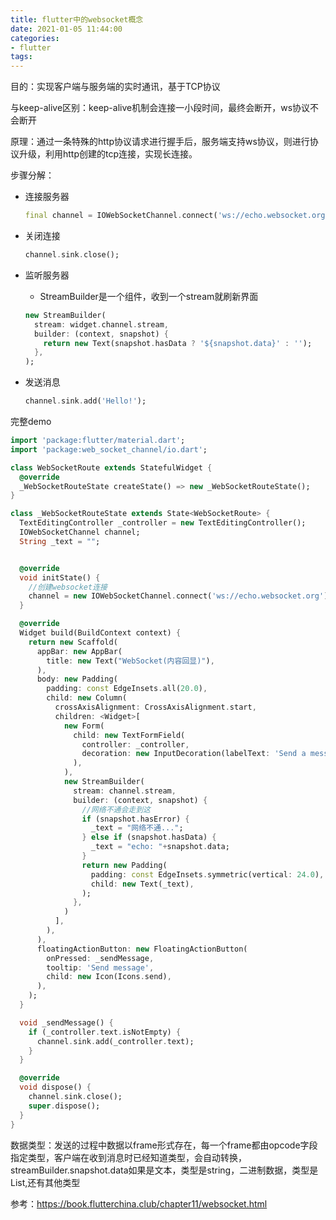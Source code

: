 ```yaml
---
title: flutter中的websocket概念
date: 2021-01-05 11:44:00
categories: 
- flutter
tags:
---
```


目的：实现客户端与服务端的实时通讯，基于TCP协议

与keep-alive区别：keep-alive机制会连接一小段时间，最终会断开，ws协议不会断开

原理：通过一条特殊的http协议请求进行握手后，服务端支持ws协议，则进行协议升级，利用http创建的tcp连接，实现长连接。

步骤分解：

- 连接服务器

  ```dart
  final channel = IOWebSocketChannel.connect('ws://echo.websocket.org');
  ```

  

- 关闭连接

  ```dart
  channel.sink.close();
  ```

  

- 监听服务器

  - StreamBuilder是一个组件，收到一个stream就刷新界面

  ```dart
  new StreamBuilder(
    stream: widget.channel.stream,
    builder: (context, snapshot) {
      return new Text(snapshot.hasData ? '${snapshot.data}' : '');
    },
  );
  ```

  

- 发送消息

  ```dart
  channel.sink.add('Hello!');
  ```

  

完整demo

```dart
import 'package:flutter/material.dart';
import 'package:web_socket_channel/io.dart';

class WebSocketRoute extends StatefulWidget {
  @override
  _WebSocketRouteState createState() => new _WebSocketRouteState();
}

class _WebSocketRouteState extends State<WebSocketRoute> {
  TextEditingController _controller = new TextEditingController();
  IOWebSocketChannel channel;
  String _text = "";


  @override
  void initState() {
    //创建websocket连接
    channel = new IOWebSocketChannel.connect('ws://echo.websocket.org');
  }

  @override
  Widget build(BuildContext context) {
    return new Scaffold(
      appBar: new AppBar(
        title: new Text("WebSocket(内容回显)"),
      ),
      body: new Padding(
        padding: const EdgeInsets.all(20.0),
        child: new Column(
          crossAxisAlignment: CrossAxisAlignment.start,
          children: <Widget>[
            new Form(
              child: new TextFormField(
                controller: _controller,
                decoration: new InputDecoration(labelText: 'Send a message'),
              ),
            ),
            new StreamBuilder(
              stream: channel.stream,
              builder: (context, snapshot) {
                //网络不通会走到这
                if (snapshot.hasError) {
                  _text = "网络不通...";
                } else if (snapshot.hasData) {
                  _text = "echo: "+snapshot.data;
                }
                return new Padding(
                  padding: const EdgeInsets.symmetric(vertical: 24.0),
                  child: new Text(_text),
                );
              },
            )
          ],
        ),
      ),
      floatingActionButton: new FloatingActionButton(
        onPressed: _sendMessage,
        tooltip: 'Send message',
        child: new Icon(Icons.send),
      ),
    );
  }

  void _sendMessage() {
    if (_controller.text.isNotEmpty) {
      channel.sink.add(_controller.text);
    }
  }

  @override
  void dispose() {
    channel.sink.close();
    super.dispose();
  }
}
```

数据类型：发送的过程中数据以frame形式存在，每一个frame都由opcode字段指定类型，客户端在收到消息时已经知道类型，会自动转换，streamBuilder.snapshot.data如果是文本，类型是string，二进制数据，类型是List<int>,还有其他类型



参考：https://book.flutterchina.club/chapter11/websocket.html
